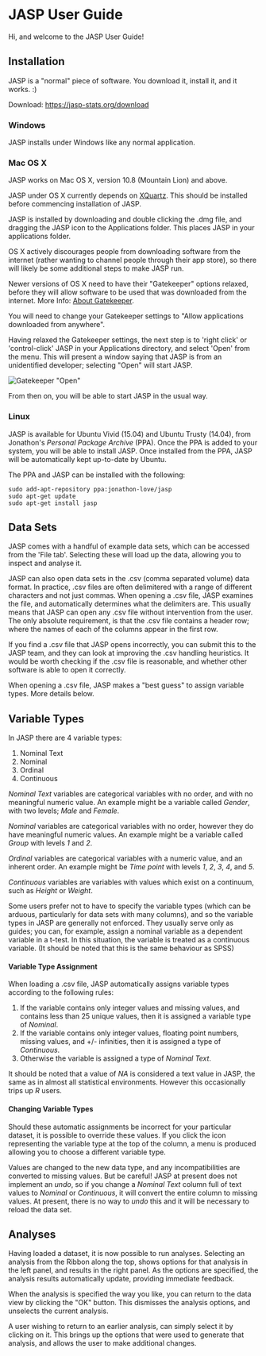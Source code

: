 
JASP User Guide
===============

Hi, and welcome to the JASP User Guide!

Installation
------------

JASP is a "normal" piece of software. You download it, install it, and it works. :)

Download: https://jasp-stats.org/download

### Windows

JASP installs under Windows like any normal application.

### Mac OS X

JASP works on Mac OS X, version 10.8 (Mountain Lion) and above.

JASP under OS X currently depends on [XQuartz](http://xquartz.macosforge.org/landing/). This should be installed before commencing installation of JASP.

JASP is installed by downloading and double clicking the .dmg file, and dragging the JASP icon to the Applications folder. This places JASP in your applications folder.

OS X actively discourages people from downloading software from the internet (rather wanting to channel people through their app store), so there will likely be some additional steps to make JASP run.

Newer versions of OS X need to have their "Gatekeeper" options relaxed, before they will allow software to be used that was downloaded from the internet. More Info: [About Gatekeeper](https://support.apple.com/en-us/HT202491).

You will need to change your Gatekeeper settings to "Allow applications downloaded from anywhere".

Having relaxed the Gatekeeper settings, the next step is to 'right click' or 'control-click' JASP in your Applications directory, and select 'Open' from the menu. This will present a window saying that JASP is from an unidentified developer; selecting "Open" will start JASP.

![Gatekeeper "Open"](https://raw.githubusercontent.com/jasp-stats/jasp-desktop/development/Docs/user-guide/gakekeeper.png)

From then on, you will be able to start JASP in the usual way.

### Linux

JASP is available for Ubuntu Vivid (15.04) and Ubuntu Trusty (14.04), from Jonathon's *Personal Package Archive* (PPA). Once the PPA is added to your system, you will be able to install JASP. Once installed from the PPA, JASP will be automatically kept up-to-date by Ubuntu.

The PPA and JASP can be installed with the following:

    sudo add-apt-repository ppa:jonathon-love/jasp
    sudo apt-get update
    sudo apt-get install jasp

Data Sets
---------

JASP comes with a handful of example data sets, which can be accessed from the 'File tab'. Selecting these will load up the data, allowing you to inspect and analyse it.

JASP can also open data sets in the .csv (comma separated volume) data format. In practice, .csv files are often delimitered with a range of different characters and not just commas. When opening a .csv file, JASP examines the file, and automatically determines what the delimiters are. This usually means that JASP can open any .csv file without intervention from the user. The only absolute requirement, is that the .csv file contains a header row; where the names of each of the columns appear in the first row.

If you find a .csv file that JASP opens incorrectly, you can submit this to the JASP team, and they can look at improving the .csv handling heuristics. It would be worth checking if the .csv file is reasonable, and whether other software is able to open it correctly.

When opening a .csv file, JASP makes a "best guess" to assign variable types. More details below.

Variable Types
--------------

In JASP there are 4 variable types:

1. Nominal Text
2. Nominal
3. Ordinal
4. Continuous

*Nominal Text* variables are categorical variables with no order, and with no meaningful numeric value. An example might be a variable called *Gender*, with two levels; *Male* and *Female*.

*Nominal* variables are categorical variables with no order, however they do have meaningful numeric values. An example might be a variable called *Group* with levels *1* and *2*.

*Ordinal* variables are categorical variables with a numeric value, and an inherent order. An example might be *Time point* with levels *1*, *2*, *3*, *4*, and *5*.

*Continuous* variables are variables with values which exist on a continuum, such as *Height* or *Weight*.

Some users prefer not to have to specify the variable types (which can be arduous, particularly for data sets with many columns), and so the variable types in JASP are generally not enforced. They usually serve only as guides; you can, for example, assign a nominal variable as a dependent variable in a t-test. In this situation, the variable is treated as a continuous variable.
(It should be noted that this is the same behaviour as SPSS)

#### Variable Type Assignment

When loading a .csv file, JASP automatically assigns variable types according to the following rules:

1. If the variable contains only integer values and missing values, and contains less than 25 unique values, then it is assigned a variable type of *Nominal*.
2. If the variable contains only integer values, floating point numbers, missing values, and +/- infinities, then it is assigned a type of *Continuous*.
3. Otherwise the variable is assigned a type of *Nominal Text*.

It should be noted that a value of *NA* is considered a text value in JASP, the same as in almost all statistical environments. However this occasionally trips up *R* users.

#### Changing Variable Types

Should these automatic assignments be incorrect for your particular dataset, it is possible to override these values. If you click the icon representing the variable type at the top of the column, a menu is produced allowing you to choose a different variable type.

Values are changed to the new data type, and any incompatibilities are converted to missing values. But be careful! JASP at present does not implement an *undo*, so if you change a *Nominal Text* column full of text values to *Nominal* or *Continuous*, it will convert the entire column to missing values. At present, there is no way to *undo* this and it will be necessary to reload the data set.

Analyses
--------

Having loaded a dataset, it is now possible to run analyses. Selecting an analysis from the Ribbon along the top, shows options for that analysis in the left panel, and results in the right panel. As the options are specified, the analysis results automatically update, providing immediate feedback.

When the analysis is specified the way you like, you can return to the data view by clicking the "OK" button. This dismisses the analysis options, and unselects the current analysis.

A user wishing to return to an earlier analysis, can simply select it by clicking on it. This brings up the options that were used to generate that analysis, and allows the user to make additional changes.
